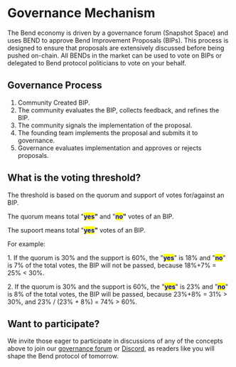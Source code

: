 # Governance Mechanism

The Bend economy is driven by a governance forum (Snapshot Space) and uses BEND to approve Bend Improvement Proposals (BIPs). This process is designed to ensure that proposals are extensively discussed before being pushed on-chain. All BENDs in the market can be used to vote on BIPs or delegated to Bend protocol politicians to vote on your behalf.

## Governance Process

1. Community Created BIP.
2. The community evaluates the BIP, collects feedback, and refines the BIP.
3. The community signals the implementation of the proposal.
4. The founding team implements the proposal and submits it to governance.
5. Governance evaluates implementation and approves or rejects proposals.

## What is the voting threshold?

The threshold is based on the quorum and support of votes for/against an BIP.

The quorum means total "<mark style="color:blue;">**yes**</mark>**"** and "<mark style="color:blue;">**no**</mark>**"** votes of an BIP.

The supoort means total "<mark style="color:blue;">**yes**</mark>**"** votes of an BIP.

For example:

1\. If the quorum is 30% and the support is 60%, the "<mark style="color:blue;">**yes**</mark>" is 18% and "<mark style="color:blue;">**no**</mark>" is 7% of the total votes, the BIP will not be passed, because 18%+7% = 25% < 30%.

2\. If the quorum is 30% and the support is 60%, the "<mark style="color:blue;">**yes**</mark>" is 23% and "<mark style="color:blue;">**no**</mark>" is 8% of the total votes, the BIP will be passed, because 23%+8% = 31% > 30%, and 23% / (23% + 8%) = 74% > 60%.

## Want to participate?

We invite those eager to participate in discussions of any of the concepts above to join our [governance forum](https://snapshot.org/#/benddao.eth) or [Discord](https://discord.gg/H8b6Ynjefx), as readers like you will shape the Bend protocol of tomorrow.

